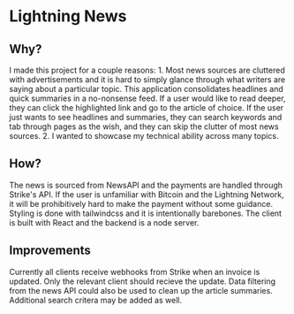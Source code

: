 # Lightning News

## Why?

I made this project for a couple reasons: 1. Most news sources are cluttered with advertisements and it is hard to simply glance through what writers are saying about a particular topic. This application consolidates headlines and quick summaries in a no-nonsense feed. If a user would like to read deeper, they can click the highlighted link and go to the article of choice. If the user just wants to see headlines and summaries, they can search keywords and tab through pages as the wish, and they can skip the clutter of most news sources. 2. I wanted to showcase my technical ability across many topics.

## How? 

The news is sourced from NewsAPI and the payments are handled through Strike's API. If the user is unfamiliar with Bitcoin and the Lightning Network, it will be prohibitively hard to make the payment without some guidance. Styling is done with tailwindcss and it is intentionally barebones. The client is built with React and the backend is a node server. 

## Improvements

Currently all clients receive webhooks from Strike when an invoice is updated. Only the relevant client should recieve the update. Data filtering from the news API could also be used to clean up the article summaries. Additional search critera may be added as well.
